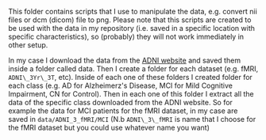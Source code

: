 This folder contains scripts that I use to manipulate the data, e.g. convert nii files or dcm (dicom) file to png.
Please note that this scripts are created to be used with the data in my repository (i.e. saved in a specific location with specific characteristics),
so (probably) they will not work immediately in other setup.

In my case I download the data from the [ADNI website](https://adni.loni.usc.edu/data-samples/adni-data/) and saved them inside a folder called data. 
Then I create a folder for each dataset (e.g. fMRI, `ADNI\_3Yr\_3T`, etc). 
Inside of each one of these folders I created folder for each class (e.g. AD for Alzheimerz's Disease, MCI for Mild Cognitive Impairment, CN for Control).
Then in each one of this folder I extract all the data of the specific class downloaded from the ADNI website.
So for example the data for MCI patients for the fMRI dataset, in my case are saved in `data/ADNI_3_fMRI/MCI` (N.b `ADNI\_3\_fMRI` is name that I choose for the fMRI dataset but you could use whatever name you want)
